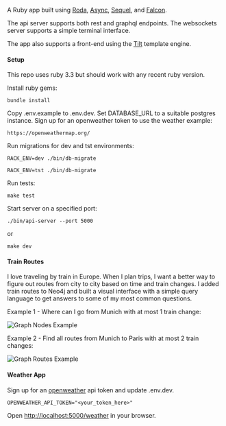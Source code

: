 A Ruby app built using [Roda](https://github.com/jeremyevans/roda), [Async](https://github.com/socketry/async), [Sequel](https://github.com/jeremyevans/sequel), and [Falcon](https://github.com/socketry/falcon).

The api server supports both rest and graphql endpoints.  The websockets server supports a simple terminal interface.

The app also supports a front-end using the [Tilt](https://github.com/rtomayko/tilt) template engine.

#### Setup

This repo uses ruby 3.3 but should work with any recent ruby version.

Install ruby gems:

```
bundle install
```

Copy .env.example to .env.dev. Set DATABASE_URL to a suitable postgres instance.  Sign up for an openweather token to use the weather example:

```
https://openweathermap.org/
```

Run migrations for dev and tst environments:

```
RACK_ENV=dev ./bin/db-migrate

RACK_ENV=tst ./bin/db-migrate
```

Run tests:

```
make test
```

Start server on a specified port:

```
./bin/api-server --port 5000
```

or 

```
make dev
```

#### Train Routes

I love traveling by train in Europe.  When I plan trips, I want a better way to figure out routes from city to city based on time and train changes.  I added train routes to Neo4j and built a visual interface with a simple query language to get answers to some of my most common questions.

Example 1 - Where can I go from Munich with at most 1 train change:

![Graph Nodes Example](https://ik.imagekit.io/notme001/readme/graph_nodes_munich.png "graph nodes query")

Example 2 - Find all routes from Munich to Paris with at most 2 train changes:

![Graph Routes Example](https://ik.imagekit.io/notme001/readme/graph_routes_munich_paris.png "graph routes query")


#### Weather App

Sign up for an [openweather](https://openweathermap.org) api token and update .env.dev.

```
OPENWEATHER_API_TOKEN="<your_token_here>"
```

Open [http://localhost:5000/weather](http://localhost:5000/weather) in your browser.

